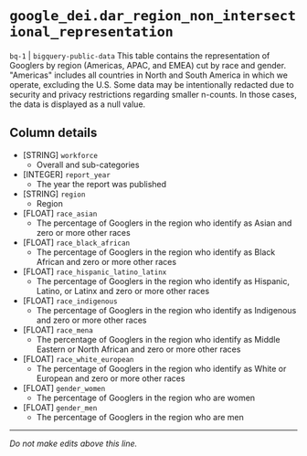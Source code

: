 # `google_dei.dar_region_non_intersectional_representation`
`bq-1` | `bigquery-public-data`
This table contains the representation of Googlers by region (Americas, APAC, and EMEA) cut by race and gender. "Americas" includes all countries in North and South America in which we operate, excluding the U.S. Some data may be intentionally redacted due to security and privacy restrictions regarding smaller n-counts. In those cases, the data is displayed as a null value.

## Column details
* [STRING]    `workforce`
  - Overall and sub-categories
* [INTEGER]   `report_year`
  - The year the report was published
* [STRING]    `region`
  - Region
* [FLOAT]     `race_asian`
  - The percentage of Googlers in the region who identify as Asian and zero or more other races
* [FLOAT]     `race_black_african`
  - The percentage of Googlers in the region who identify as Black African and zero or more other races
* [FLOAT]     `race_hispanic_latino_latinx`
  - The percentage of Googlers in the region who identify as Hispanic, Latino, or Latinx and zero or more other races
* [FLOAT]     `race_indigenous`
  - The percentage of Googlers in the region who identify as Indigenous and zero or more other races
* [FLOAT]     `race_mena`
  - The percentage of Googlers in the region who identify as Middle Eastern or North African and zero or more other races
* [FLOAT]     `race_white_european`
  - The percentage of Googlers in the region who identify as White or European and zero or more other races
* [FLOAT]     `gender_women`
  - The percentage of Googlers in the region who are women
* [FLOAT]     `gender_men`
  - The percentage of Googlers in the region who are men

-------------------------------------------------------------------------------
*Do not make edits above this line.*
